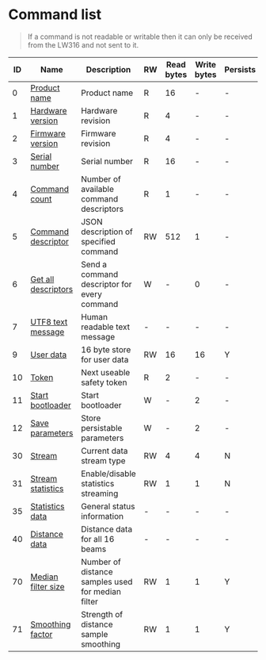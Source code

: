 # Command list

> If a command is not readable or writable then it can only be received from the LW316 and not sent to it.

|ID|Name|Description|RW|Read bytes|Write bytes|Persists|
|---|---|---|---|---|---|---|
|0	|[Product name](command_detail?id=_0-product-name)		        	|Product name									|R	|16	|-	|-|
|1	|[Hardware version](command_detail?id=_1-hardware-version)	    	|Hardware revision								|R	|4	|-	|-|
|2	|[Firmware version](command_detail?id=_2-firmware-version)	    	|Firmware revision								|R	|4	|-	|-|
|3	|[Serial number](command_detail?id=_3-serial-number)		    	|Serial number									|R	|16	|-	|-|
|4	|[Command count](command_detail?id=_4-command-count)		    	|Number of available command descriptors        |R	|1	|-	|-|
|5	|[Command descriptor](command_detail?id=_5-command-descriptor)  	|JSON description of specified command			|RW	|512|1	|-|
|6	|[Get all descriptors](command_detail?id=_6-get-all-descriptors)	|Send a command descriptor for every command   	|W	|-	|0	|-|
|7	|[UTF8 text message](command_detail?id=_7-utf8-text-message)		|Human readable text message					|-	|-	|-	|-|
|9	|[User data](command_detail?id=_9-user-data)				        |16 byte store for user data					|RW	|16	|16	|Y|
|10	|[Token](command_detail?id=_10-token)					            |Next useable safety token      				|R	|2	|-	|-|
|11	|[Start bootloader](command_detail?id=_11-start-bootloader)		    |Start bootloader				    			|W	|-	|2	|-|
|12	|[Save parameters](command_detail?id=_12-save-parameters)		    |Store persistable parameters					|W	|-	|2	|-|
|30	|[Stream](command_detail?id=_30-stream)				                |Current data stream type						|RW	|4	|4	|N|
|31	|[Stream statistics](command_detail?id=_31-statistics)	    	    |Enable/disable statistics streaming			|RW	|1	|1	|N|
|35	|[Statistics data](command_detail?id=_35-statistics-data)		    |General status information						|-	|-	|-	|-|
|40	|[Distance data](command_detail?id=_40-distance-data)			    |Distance data for all 16 beams					|-	|-	|-	|-|
|70	|[Median filter size](command_detail?id=_70-median-filter-size)	    |Number of distance samples used for median filter		|RW	|1	|1	|Y|
|71	|[Smoothing factor](command_detail?id=_71-smoothing-factor)		    |Strength of distance sample smoothing 		|RW	|1	|1	|Y|